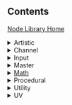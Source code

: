 ## Contents

<a href="https://github.com/Kink3d/WikiTest/wiki/Node-Library">Node Library Home</a>

<details><summary>Artistic</summary></details>
<details><summary>Channel</summary></details>
<details><summary>Input</summary></details>
<details><summary>Master</summary></details>

<details><summary><a href="https://github.com/Kink3d/WikiTest/wiki/Math-Nodes">Math</a></summary>
<details><summary>Basic</summary>
<a href="https://github.com/Kink3d/WikiTest/wiki/Add-Node">Add</a><br>
<a href="https://github.com/Kink3d/WikiTest/wiki/Divide-Node">Divide</a><br>
<a href="https://github.com/Kink3d/WikiTest/wiki/Multiply-Node">Multiply</a><br>
<a href="https://github.com/Kink3d/WikiTest/wiki/Power-Node">Power</a><br>
</details>
</details>

<details><summary>Procedural</summary></details>
<details><summary>Utility</summary></details>
<details><summary>UV</summary></details>
